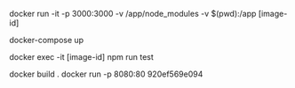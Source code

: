 <!-- ADD volumes mapping to the local file system -->

docker run -it -p 3000:3000 -v /app/node_modules -v $(pwd):/app [image-id]

<!-- e.g. docker run -it -p 3000:3000 -v /app/node_modules -v $(pwd):/app 3e03542bf244 -->

<!-- # This project can also use docker compose -->
docker-compose up

<!-- Execute a another command in the running conainer -->
docker exec -it [image-id] npm run test

<!-- Two phase, seperates build and production -->
docker build .
docker run -p 8080:80 920ef569e094